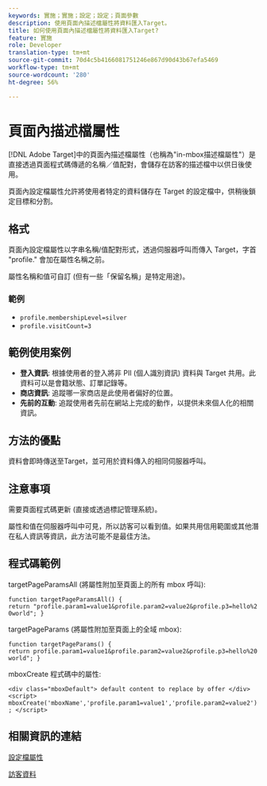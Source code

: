 ```yaml
---
keywords: 實施；實施；設定；設定；頁面參數
description: 使用頁面內描述檔屬性將資料匯入Target。
title: 如何使用頁面內描述檔屬性將資料匯入Target?
feature: 實施
role: Developer
translation-type: tm+mt
source-git-commit: 70d4c5b4166081751246e867d90d43b67efa5469
workflow-type: tm+mt
source-wordcount: '280'
ht-degree: 56%

---
```


# 頁面內描述檔屬性

[!DNL Adobe Target]中的頁面內描述檔屬性（也稱為&quot;in-mbox描述檔屬性&quot;）是直接透過頁面程式碼傳遞的名稱／值配對，會儲存在訪客的描述檔中以供日後使用。

頁面內設定檔屬性允許將使用者特定的資料儲存在 Target 的設定檔中，供稍後鎖定目標和分割。

## 格式

頁面內設定檔屬性以字串名稱/值配對形式，透過伺服器呼叫而傳入 Target，字首 &quot;profile.&quot; 會加在屬性名稱之前。

屬性名稱和值可自訂 (但有一些「保留名稱」是特定用途)。

### 範例

* `profile.membershipLevel=silver`
* `profile.visitCount=3`

## 範例使用案例

* **登入資訊**: 根據使用者的登入將非 PII (個人識別資訊) 資料與 Target 共用。此資料可以是會籍狀態、訂單記錄等。
* **商店資訊**: 追蹤哪一家商店是此使用者偏好的位置。
* **先前的互動**: 追蹤使用者先前在網站上完成的動作，以提供未來個人化的相關資訊。

## 方法的優點

資料會即時傳送至Target，並可用於資料傳入的相同伺服器呼叫。

## 注意事項

需要頁面程式碼更新 (直接或透過標記管理系統)。

屬性和值在伺服器呼叫中可見，所以訪客可以看到值。如果共用信用範圍或其他潛在私人資訊等資訊，此方法可能不是最佳方法。

## 程式碼範例

targetPageParamsAll (將屬性附加至頁面上的所有 mbox 呼叫):

`function targetPageParamsAll() { return "profile.param1=value1&profile.param2=value2&profile.p3=hello%20world"; }`

targetPageParams (將屬性附加至頁面上的全域 mbox):

`function targetPageParams() { return profile.param1=value1&profile.param2=value2&profile.p3=hello%20world"; }`

mboxCreate 程式碼中的屬性:

`<div class="mboxDefault"> default content to replace by offer </div> <script> mboxCreate('mboxName','profile.param1=value1','profile.param2=value2'); </script>`

## 相關資訊的連結

[設定檔屬性](/help/c-target/c-visitor-profile/profile-parameters.md#concept_01A30B4762D64CD5946B3AA38DC8A201)

[訪客資料](/help/c-target/c-audiences/c-target-rules/visitor-profile.md#concept_E972690B9A4C4372A34229FA37EDA38E)
